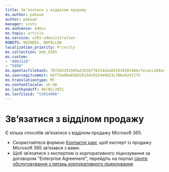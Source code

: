 ```yaml
---
title: Зв’язатися з відділом продажу
ms.author: pebaum
author: pebaum
manager: scotv
ms.audience: Admin
ms.topic: article
ms.service: o365-administration
ROBOTS: NOINDEX, NOFOLLOW
localization_priority: Priority
ms.collection: Adm_O365
ms.custom:
- "9003120"
- "5898"
ms.openlocfilehash: 7072b5291505a2393bff815442a815638205484c7ecacc284a6fc52229fee470
ms.sourcegitcommit: b5f7da89a650d2915dc652449623c78be6247175
ms.translationtype: MT
ms.contentlocale: uk-UA
ms.lasthandoff: 08/05/2021
ms.locfileid: "53914996"
---
```

# <a name="contact-the-sales-team"></a>Зв’язатися з відділом продажу

Є кілька способів зв’язатися з відділом продажу Microsoft 365.

- Скористайтеся формою [Контактні дані](https://go.microsoft.com/fwlink/p/?LinkId=518644&clcid=0x0409), щоб експерт із продажу Microsoft 365 зв’язався з вами.
- Щоб зв’язатися з експертом із корпоративного ліцензування за договором "Enterprise Agreement", перейдіть на портал [Центр обслуговування з питань корпоративного ліцензування](https://go.microsoft.com/fwlink/p/?LinkId=329762).
